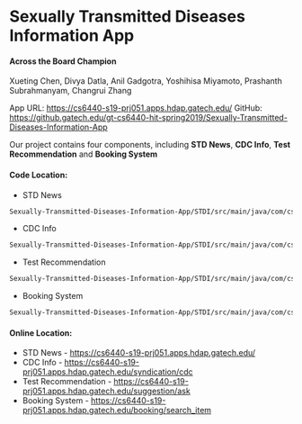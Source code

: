 # Sexually Transmitted Diseases Information App

#### Across the Board Champion
Xueting Chen, Divya Datla, Anil Gadgotra, Yoshihisa Miyamoto, Prashanth Subrahmanyam, Changrui Zhang

App URL: https://cs6440-s19-prj051.apps.hdap.gatech.edu/
GitHub: https://github.gatech.edu/gt-cs6440-hit-spring2019/Sexually-Transmitted-Diseases-Information-App



Our project contains four components, including **STD News**, **CDC Info**, **Test Recommendation** and **Booking System**

#### Code Location:
  - STD News
```sh
Sexually-Transmitted-Diseases-Information-App/STDI/src/main/java/com/cs6440/abc/STDI/controller/SyndicationController.java
```
  - CDC Info
```sh
Sexually-Transmitted-Diseases-Information-App/STDI/src/main/java/com/cs6440/abc/STDI/controller/SyndicationController.java
```
  - Test Recommendation
```sh
Sexually-Transmitted-Diseases-Information-App/STDI/src/main/java/com/cs6440/abc/STDI/controller/STDISuggestionController.java
```  
- Booking System
```sh
Sexually-Transmitted-Diseases-Information-App/STDI/src/main/java/com/cs6440/abc/STDI/controller/BookingController.java
```

#### Online Location:
  - STD News - https://cs6440-s19-prj051.apps.hdap.gatech.edu/
  - CDC Info - https://cs6440-s19-prj051.apps.hdap.gatech.edu/syndication/cdc
  - Test Recommendation - https://cs6440-s19-prj051.apps.hdap.gatech.edu/suggestion/ask
  - Booking System - https://cs6440-s19-prj051.apps.hdap.gatech.edu/booking/search_item
 